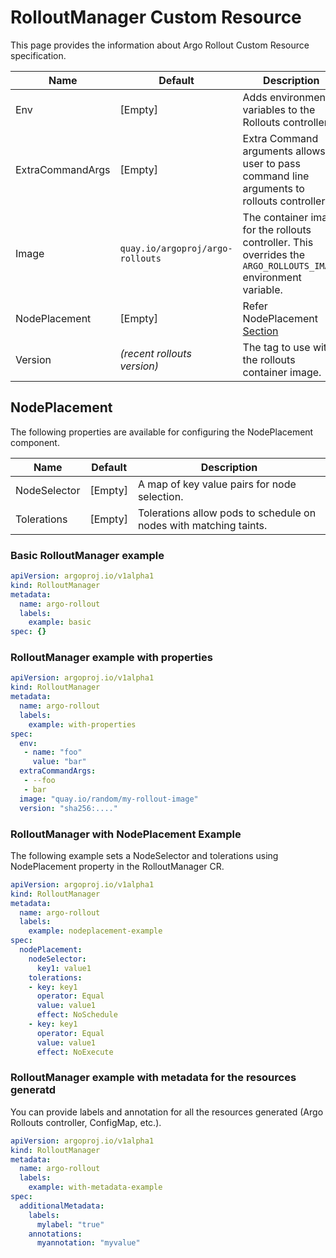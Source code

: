 # RolloutManager Custom Resource

This page provides the information about Argo Rollout Custom Resource specification.

Name | Default | Description
--- | --- | ---
Env | [Empty] | Adds environment variables to the Rollouts controller.
ExtraCommandArgs | [Empty] | Extra Command arguments allows user to pass command line arguments to rollouts controller.
Image | `quay.io/argoproj/argo-rollouts` | The container image for the rollouts controller. This overrides the `ARGO_ROLLOUTS_IMAGE` environment variable.
NodePlacement | [Empty] | Refer NodePlacement [Section](#nodeplacement)
Version | *(recent rollouts version)* | The tag to use with the rollouts container image.

## NodePlacement

The following properties are available for configuring the NodePlacement component.

Name | Default | Description
--- | --- | ---
NodeSelector | [Empty] | A map of key value pairs for node selection.
Tolerations | [Empty] | Tolerations allow pods to schedule on nodes with matching taints.

### Basic RolloutManager example

``` yaml
apiVersion: argoproj.io/v1alpha1
kind: RolloutManager
metadata:
  name: argo-rollout
  labels:
    example: basic
spec: {}
```

### RolloutManager example with properties

``` yaml
apiVersion: argoproj.io/v1alpha1
kind: RolloutManager
metadata:
  name: argo-rollout
  labels:
    example: with-properties
spec:
  env:
   - name: "foo"
     value: "bar"
  extraCommandArgs:
   - --foo
   - bar
  image: "quay.io/random/my-rollout-image"
  version: "sha256:...."
```

### RolloutManager with NodePlacement Example

The following example sets a NodeSelector and tolerations using NodePlacement property in the RolloutManager CR.

``` yaml
apiVersion: argoproj.io/v1alpha1
kind: RolloutManager
metadata:
  name: argo-rollout
  labels:
    example: nodeplacement-example
spec:
  nodePlacement: 
    nodeSelector: 
      key1: value1
    tolerations: 
    - key: key1
      operator: Equal
      value: value1
      effect: NoSchedule
    - key: key1
      operator: Equal
      value: value1
      effect: NoExecute   
```


### RolloutManager example with metadata for the resources generatd

You can provide labels and annotation for all the resources generated (Argo Rollouts controller, ConfigMap, etc.).

``` yaml
apiVersion: argoproj.io/v1alpha1
kind: RolloutManager
metadata:
  name: argo-rollout
  labels:
    example: with-metadata-example
spec:
  additionalMetadata:
    labels:
      mylabel: "true"
    annotations:
      myannotation: "myvalue"
```

